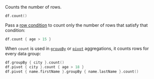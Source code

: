 [//]: # (title: count)

<!---IMPORT org.jetbrains.kotlinx.dataframe.samples.api.Analyze-->

Counts the number of rows.

<!---FUN count-->

```kotlin
df.count()
```

<!---END-->

Pass a [row condition](DataRow.md#row-conditions) to count only the number of rows that satisfy that condition:

<!---FUN countCondition-->

```kotlin
df.count { age > 15 }
```

<!---END-->

When `count` is used in [`groupBy`](groupBy.md#aggregation) or [`pivot`](pivot.md#aggregation) aggregations,
it counts rows for every data group:

<!---FUN countAggregation-->

```kotlin
df.groupBy { city }.count()
df.pivot { city }.count { age > 18 }
df.pivot { name.firstName }.groupBy { name.lastName }.count()
```

<!---END-->
